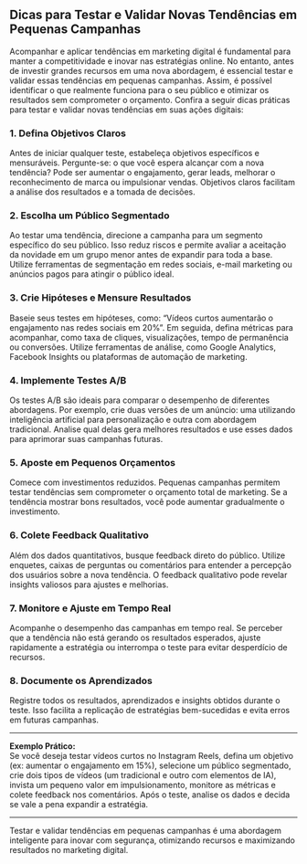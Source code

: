 
## Dicas para Testar e Validar Novas Tendências em Pequenas Campanhas

Acompanhar e aplicar tendências em marketing digital é fundamental para manter a competitividade e inovar nas estratégias online. No entanto, antes de investir grandes recursos em uma nova abordagem, é essencial testar e validar essas tendências em pequenas campanhas. Assim, é possível identificar o que realmente funciona para o seu público e otimizar os resultados sem comprometer o orçamento. Confira a seguir dicas práticas para testar e validar novas tendências em suas ações digitais:

### 1. **Defina Objetivos Claros**

Antes de iniciar qualquer teste, estabeleça objetivos específicos e mensuráveis. Pergunte-se: o que você espera alcançar com a nova tendência? Pode ser aumentar o engajamento, gerar leads, melhorar o reconhecimento de marca ou impulsionar vendas. Objetivos claros facilitam a análise dos resultados e a tomada de decisões.

### 2. **Escolha um Público Segmentado**

Ao testar uma tendência, direcione a campanha para um segmento específico do seu público. Isso reduz riscos e permite avaliar a aceitação da novidade em um grupo menor antes de expandir para toda a base. Utilize ferramentas de segmentação em redes sociais, e-mail marketing ou anúncios pagos para atingir o público ideal.

### 3. **Crie Hipóteses e Mensure Resultados**

Baseie seus testes em hipóteses, como: “Vídeos curtos aumentarão o engajamento nas redes sociais em 20%”. Em seguida, defina métricas para acompanhar, como taxa de cliques, visualizações, tempo de permanência ou conversões. Utilize ferramentas de análise, como Google Analytics, Facebook Insights ou plataformas de automação de marketing.

### 4. **Implemente Testes A/B**

Os testes A/B são ideais para comparar o desempenho de diferentes abordagens. Por exemplo, crie duas versões de um anúncio: uma utilizando inteligência artificial para personalização e outra com abordagem tradicional. Analise qual delas gera melhores resultados e use esses dados para aprimorar suas campanhas futuras.

### 5. **Aposte em Pequenos Orçamentos**

Comece com investimentos reduzidos. Pequenas campanhas permitem testar tendências sem comprometer o orçamento total de marketing. Se a tendência mostrar bons resultados, você pode aumentar gradualmente o investimento.

### 6. **Colete Feedback Qualitativo**

Além dos dados quantitativos, busque feedback direto do público. Utilize enquetes, caixas de perguntas ou comentários para entender a percepção dos usuários sobre a nova tendência. O feedback qualitativo pode revelar insights valiosos para ajustes e melhorias.

### 7. **Monitore e Ajuste em Tempo Real**

Acompanhe o desempenho das campanhas em tempo real. Se perceber que a tendência não está gerando os resultados esperados, ajuste rapidamente a estratégia ou interrompa o teste para evitar desperdício de recursos.

### 8. **Documente os Aprendizados**

Registre todos os resultados, aprendizados e insights obtidos durante o teste. Isso facilita a replicação de estratégias bem-sucedidas e evita erros em futuras campanhas.

---

**Exemplo Prático:**  
Se você deseja testar vídeos curtos no Instagram Reels, defina um objetivo (ex: aumentar o engajamento em 15%), selecione um público segmentado, crie dois tipos de vídeos (um tradicional e outro com elementos de IA), invista um pequeno valor em impulsionamento, monitore as métricas e colete feedback nos comentários. Após o teste, analise os dados e decida se vale a pena expandir a estratégia.

---

Testar e validar tendências em pequenas campanhas é uma abordagem inteligente para inovar com segurança, otimizando recursos e maximizando resultados no marketing digital.
```
